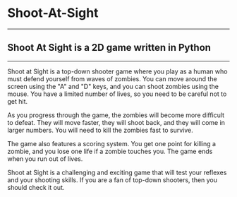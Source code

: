 # Shoot-At-Sight
________________________________________________________________________________________________________________________________________________________________________________
## Shoot At Sight is a 2D game written in Python 
________________________________________________________________________________________________________________________________________________________________________________

Shoot at Sight is a top-down shooter game where you play as a human who must defend yourself from waves of zombies. You can move around the screen using the "A" and "D" keys, and you can shoot zombies using the mouse. You have a limited number of lives, so you need to be careful not to get hit.

As you progress through the game, the zombies will become more difficult to defeat. They will move faster, they will shoot back, and they will come in larger numbers. You will need to kill the zombies fast to survive.

The game also features a scoring system. You get one point for killing a zombie, and you lose one life if a zombie touches you. The game ends when you run out of lives.

Shoot at Sight is a challenging and exciting game that will test your reflexes and your shooting skills. If you are a fan of top-down shooters, then you should check it out.

